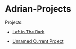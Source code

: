 # Adrian-Projects

Projects:

* [Left in The Dark](https://www.google.com)

* [Unnamed Current Project](https://www.google.com)
